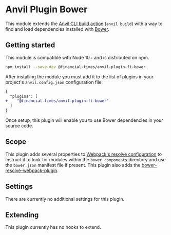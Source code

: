 # Anvil Plugin Bower

This module extends the [Anvil CLI build action][cli] (`anvil build`) with a way to find and load dependencies installed with [Bower].

[cli]: https://github.com/Financial-Times/anvil/tree/master/packages/anvil#build
[Bower]: https://bower.io/

## Getting started

This module is compatible with Node 10+ and is distributed on npm.

```sh
npm install --save-dev @financial-times/anvil-plugin-ft-bower
```

After installing the module you must add it to the list of plugins in your project's `anvil.config.json` configuration file:

```diff
{
  "plugins": [
+    "@financial-times/anvil-plugin-ft-bower"
  ]
}
```

Once setup, this plugin will enable you to use Bower dependencies in your source code.

[entry points]: https://github.com/Financial-Times/anvil/tree/master/packages/anvil#entry-points


## Scope

This plugin adds several properties to [Webpack's resolve configuration][resolve] to instruct it to look for modules within the `bower_components` directory and use the `bower.json` manifest file if present. This plugin also adds the [bower-resolve-webpack-plugin].

[resolve]: https://webpack.js.org/configuration/resolve/
[bower-resolve-webpack-plugin]: https://www.npmjs.com/package/bower-resolve-webpack-plugin


## Settings

There are currently no additional settings for this plugin.


## Extending

This plugin currently has no hooks to extend.
